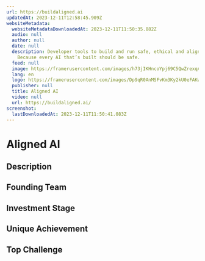 ```yaml
---
url: https://buildaligned.ai
updatedAt: 2023-12-11T12:58:45.909Z
websiteMetadata:
  websiteMetadataDownloadedAt: 2023-12-11T11:50:35.882Z
  audio: null
  author: null
  date: null
  description: Developer tools to build and run safe, ethical and aligned AI.
    Because every AI that’s built should be safe.
  feed: null
  image: https://framerusercontent.com/images/h73jIKHncoYpj69C5QwZrexqA.png
  lang: en
  logo: https://framerusercontent.com/images/Dp9qR0AnMSFvKm3Ky2kU0eFAKw.png
  publisher: null
  title: Aligned AI
  video: null
  url: https://buildaligned.ai/
screenshot:
  lastDownloadedAt: 2023-12-11T11:50:41.083Z
---
```

# Aligned AI
## Description
## Founding Team
## Investment Stage
## Unique Achievement
## Top Challenge
